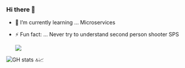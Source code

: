 ### Hi there 👋

- 🌱 I’m currently learning ... Microservices
- ⚡ Fun fact: ... Never try to understand second person shooter SPS

     ![](https://www.codewars.com/users/splimter/badges/large)
   
![GH stats 🔝📈](https://github-readme-stats.vercel.app/api?username=splimter&count_private=true&show_icons=true&theme=tokyonight&line_height=33)
